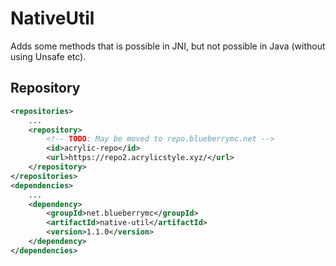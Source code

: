 # NativeUtil
Adds some methods that is possible in JNI, but not possible in Java (without using Unsafe etc).

## Repository
```xml
<repositories>
    ...
    <repository>
        <!-- TODO: May be moved to repo.blueberrymc.net -->
        <id>acrylic-repo</id>
        <url>https://repo2.acrylicstyle.xyz/</url>
    </repository>
</repositories>
<dependencies>
    ...
    <dependency>
        <groupId>net.blueberrymc</groupId>
        <artifactId>native-util</artifactId>
        <version>1.1.0</version>
    </dependency>
</dependencies>
```
